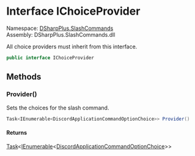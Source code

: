 # Interface IChoiceProvider

Namespace: [DSharpPlus.SlashCommands](DSharpPlus.SlashCommands.md)  
Assembly: DSharpPlus.SlashCommands.dll

All choice providers must inherit from this interface.

```csharp
public interface IChoiceProvider
```

## Methods

### <a id="DSharpPlus_SlashCommands_IChoiceProvider_Provider"></a>Provider\(\)

Sets the choices for the slash command.

```csharp
Task<IEnumerable<DiscordApplicationCommandOptionChoice>> Provider()
```

#### Returns

[Task](https://learn.microsoft.com/dotnet/api/system.threading.tasks.task\-1)<[IEnumerable](https://learn.microsoft.com/dotnet/api/system.collections.generic.ienumerable\-1)<[DiscordApplicationCommandOptionChoice](DSharpPlus.Entities.DiscordApplicationCommandOptionChoice.md)\>\>

